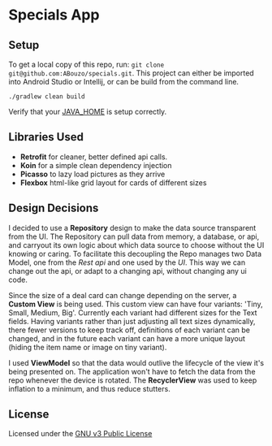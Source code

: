 # Specials App

## Setup

To get a local copy of this repo, run: `git clone git@github.com:ABouzo/specials.git`. This project can either be imported into Android Studio or Intellij, or can be build from the command line. 

`./gradlew clean build`

Verify that your [JAVA_HOME](https://docs.oracle.com/cd/E19182-01/821-0917/inst_jdk_javahome_t/index.html) is setup correctly.

## Libraries Used

* **Retrofit** for cleaner, better defined api calls.
* **Koin** for a simple clean dependency injection
* **Picasso** to lazy load pictures as they arrive
* **Flexbox** html-like grid layout for cards of different sizes

## Design Decisions

I decided to use a **Repository** design to make the data source transparent from the UI. The Repository can pull data from memory, a database, or api, and carryout its own logic about which data source to choose without the UI knowing or caring. To facilitate this decoupling the Repo manages two Data Model, one from the *Rest api* and one used by the *UI*. This way we can change out the api, or adapt to a changing api, without changing any ui code.

Since the size of a deal card can change depending on the server, a **Custom View** is being used. This custom view can have four variants: 'Tiny, Small, Medium, Big'.
Currently each variant had different sizes for the Text fields. Having variants rather than just adjusting all text sizes dynamically, there fewer versions to keep track off, definitions of each variant can be changed, and in the future each variant can have a more unique layout (hiding the item name or image on tiny variant).

I used **ViewModel** so that the data would outlive the lifecycle of the view it's being presented on. The application won't have to fetch the data from the repo whenever the device is rotated. The **RecyclerView** was used to keep inflation to a minimum, and thus reduce stutters.

## License

Licensed under the [GNU v3 Public License](/LICENSE)